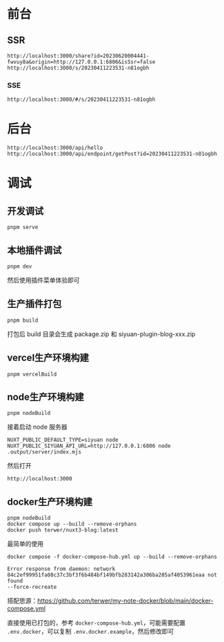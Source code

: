 # 前台

## SSR

```
http://localhost:3000/share?id=20230620004441-fwvuy8a&origin=http://127.0.0.1:6806&isSsr=false
http://localhost:3000/s/20230411223531-n81ogbh
```

### SSE


```
http://localhost:3000/#/s/20230411223531-n81ogbh
```

# 后台

```
http://localhost:3000/api/hello
http://localhost:3000/api/endpoint/getPost?id=20230411223531-n81ogbh
```

# 调试

## 开发调试

```
pnpm serve
```

## 本地插件调试

```
pnpm dev
```

然后使用插件菜单体验即可

## 生产插件打包

```
pnpm build
```

打包后 build 目录会生成 package.zip 和 siyuan-plugin-blog-xxx.zip

## vercel生产环境构建

```
pnpm vercelBuild
```

## node生产环境构建

```
pnpm nodeBuild
```

接着启动 node 服务器

```
NUXT_PUBLIC_DEFAULT_TYPE=siyuan node NUXT_PUBLIC_SIYUAN_API_URL=http://127.0.0.1:6806 node .output/server/index.mjs
```

然后打开

```
http://localhost:3000
```

## docker生产环境构建

```
pnpm nodeBuild
docker compose up --build --remove-orphans
docker push terwer/nuxt3-blog:latest
```
最简单的使用

```
docker compose -f docker-compose-hub.yml up --build --remove-orphans
```

```
Error response from daemon: network 84c2ef99951fa08c37c3bf3f6b484bf149bfb283142a306ba285af4053961eaa not found 
--force-recreate
```

搭配思源：https://github.com/terwer/my-note-docker/blob/main/docker-compose.yml

直接使用已打包的，参考 `docker-compose-hub.yml`，可能需要配置 `.env.docker`，可以复制 `.env.docker.example`，然后修改即可

